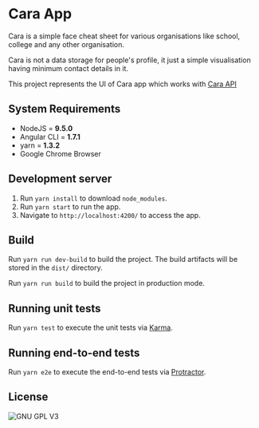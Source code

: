 # Cara App
Cara is a simple face cheat sheet for various organisations like school, college and any other organisation. 

Cara is not a data storage for people's profile, it just a simple visualisation having minimum contact details in it.

This project represents the UI of Cara app which works with [Cara API](https://github.com/itchef/cara-api)

## System Requirements
* NodeJS = **9.5.0**
* Angular CLI = **1.7.1**
* yarn = **1.3.2**
* Google Chrome Browser

## Development server

1. Run `yarn install` to download `node_modules`.
2. Run `yarn start` to run the app.
3. Navigate to `http://localhost:4200/` to access the app. 

## Build

Run `yarn run dev-build` to build the project. The build artifacts will be stored in the `dist/` directory.

Run `yarn run build` to build the project in production mode.

## Running unit tests

Run `yarn test` to execute the unit tests via [Karma](https://karma-runner.github.io).

## Running end-to-end tests

Run `yarn e2e` to execute the end-to-end tests via [Protractor](http://www.protractortest.org/).

## License
![GNU GPL V3](https://www.gnu.org/graphics/gplv3-127x51.png)
